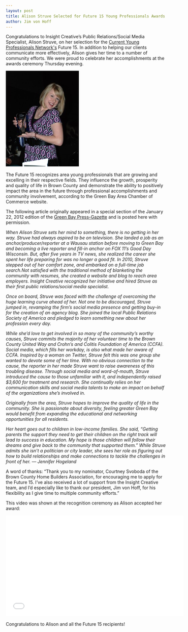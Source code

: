 ```yaml
---
layout: post
title: Alison Struve Selected for Future 15 Young Professionals Awards
author: Jim von Hoff
---
```


Congratulations to Insight Creative’s Public Relations/Social Media Specialist, Alison Struve, on her selection for the [Current Young Professionals Network's](http://www.titletown.org/programs/young-professionalscurrent) Future 15. In addition to helping our clients communicate more effectively, Alison gives her time to a number of community efforts. We were proud to celebrate her accomplishments at the awards ceremony Thursday evening.

![Alison Struve Future 15](/img/AlisonAward-230x300.jpg)

The Future 15 recognizes area young professionals that are growing and excelling in their respective fields. They influence the growth, prosperity and quality of life in Brown County and demonstrate the ability to positively impact the area in the future through professional accomplishments and community involvement, according to the Green Bay Area Chamber of Commerce website.

The following article originally appeared in a special section of the January 22, 2012 edition of the [Green Bay Press-Gazette](http://www.greenbaypressgazette.com/ic/issuu/future152012.shtml) and is posted here with permission.

*When Alison Struve sets her mind to something, there is no getting in her way. Struve had always aspired to be on television. She landed a job as an anchor/producer/reporter at a Wausau station before moving to Green Bay and becoming a live reporter and fill-in anchor on FOX 11’s Good Day Wisconsin. But, after five years in TV news, she realized the career she spent her life preparing for was no longer a good fit. In 2010, Struve stepped out of her comfort zone, and embarked on a full-time job search.Not satisfied with the traditional method of blanketing the community with resumes, she created a website and blog to reach area employers. Insight Creative recognized her initiative and hired Struve as their first public relations/social media specialist.*

*Once on board, Struve was faced with the challenge of overcoming the huge learning curve ahead of her. Not one to be discouraged, Struve jumped in, revamping the firm’s social media presence and getting buy-in for the creation of an agency blog. She joined the local Public Relations Society of America and pledged to learn something new about her profession every day.*

*While she’d love to get involved in so many of the community’s worthy causes, Struve commits the majority of her volunteer time to the Brown County United Way and Crohn’s and Colitis Foundation of America (CCFA). Social media, which fills her workday, is also what made her aware of CCFA. Inspired by a woman on Twitter, Struve felt this was one group she wanted to devote some of her time. With no obvious connection to the cause, the reporter in her made Struve want to raise awareness of this troubling disease. Through social media and word-of-mouth, Struve introduced the cause to those unfamiliar with it, and independently raised $3,600 for treatment and research. She continually relies on her communication skills and social media talents to make an impact on behalf of the organizations she’s involved in.*

*Originally from the area, Struve hopes to improve the quality of life in the community. She is passionate about diversity, feeling greater Green Bay would benefit from expanding the educational and networking opportunities for all residents.*

*Her heart goes out to children in low-income families. She said, “Getting parents the support they need to get their children on the right track will lead to success in education. My hope is those children will follow their dreams and give back to the community that supported them.” While Struve admits she isn’t a politician or city leader, she sees her role as figuring out how to build relationships and make connections to tackle the challenges in front of her. –– Jennifer Hogeland*

A word of thanks: “Thank you to my nominator, Courtney Svoboda of the Brown County Home Builders Association, for encouraging me to apply for the Future 15. I’ve also received a lot of support from the Insight Creative team, and I’d especially like to thank our president, Jim von Hoff, for his flexibility as I give time to multiple community efforts.”

This video was shown at the recognition ceremony as Alison accepted her award:

<iframe width="560" height="315" src="//www.youtube.com/embed/y28Cd2DlEfk" frameborder="0" allowfullscreen></iframe>

Congratulations to Alison and all the Future 15 recipients!
